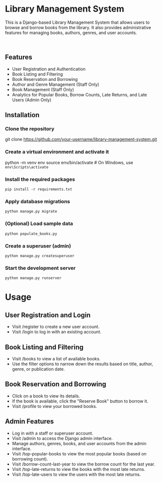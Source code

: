 # Library Management System

This is a Django-based Library Management System that allows users to browse and borrow books from the library. It also provides administrative features for managing books, authors, genres, and user accounts.

<br>

## Features

- User Registration and Authentication
- Book Listing and Filtering
- Book Reservation and Borrowing
- Author and Genre Management (Staff Only)
- Book Management (Staff Only)
- Analytics for Popular Books, Borrow Counts, Late Returns, and Late Users (Admin Only)


## Installation

### Clone the repository
git clone https://github.com/your-username/library-management-system.git

### Create a virtual environment and activate it
python -m venv env
source env/bin/activate  # On Windows, use `env\Scripts\activate`

### Install the required packages
`pip install -r requirements.txt`

### Apply database migrations
`python manage.py migrate`

### (Optional) Load sample data
`python populate_books.py`

### Create a superuser (admin)
`python manage.py createsuperuser`

### Start the development server
`python manage.py runserver`


# Usage

## User Registration and Login

- Visit /register to create a new user account.
- Visit /login to log in with an existing account.

## Book Listing and Filtering

- Visit /books to view a list of available books.
- Use the filter options to narrow down the results based on title, author, genre, or publication date.

## Book Reservation and Borrowing

- Click on a book to view its details.
- If the book is available, click the "Reserve Book" button to borrow it.
- Visit /profile to view your borrowed books.

## Admin Features

- Log in with a staff or superuser account.
- Visit /admin to access the Django admin interface.
- Manage authors, genres, books, and user accounts from the admin interface.
- Visit /top-popular-books to view the most popular books (based on borrowing count).
- Visit /borrow-count-last-year to view the borrow count for the last year.
- Visit /top-late-returns to view the books with the most late returns.
- Visit /top-late-users to view the users with the most late returns.

